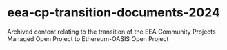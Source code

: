 # eea-cp-transition-documents-2024
Archived content relating to the transition of the  EEA Community Projects Managed Open Project to Ethereum-OASIS Open Project  
